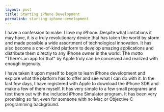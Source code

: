 ```yaml
---
layout: post
title: Starting iPhone Development
permalink: starting-iphone-development
---
```


I have a confession to make. I love my iPhone. Despite what limitations it may have, it is a truly revolutionary device that has taken the world by storm and made possible a wide assortment of technological innovation. It has also become a one-of-kind platform to develop amazing applications and distribute them directly to any iPhone owner in the world. The motto "There's an app for that" by Apple truly can be conceived and realized with enough ingenuity.

I have taken it upon myself to begin to learn iPhone development and explore what the platform has to offer and see what I can do with it. In the last few days, I have registered with Apple to download the iPhone SDK and make a few of them myself. It has very simple to a few small programs and test them out with the included iPhone Simulator program. It has been very promising so far, even for someone with no Mac or Objective C programming background.
